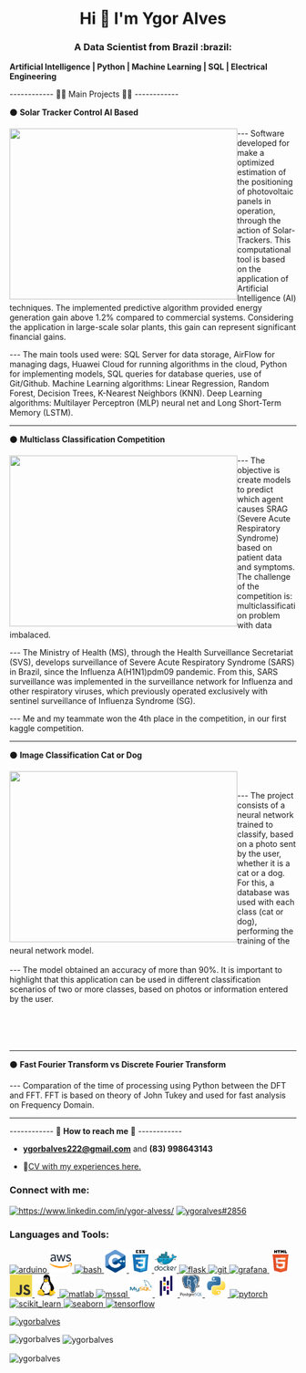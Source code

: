<h1 align="center">Hi 👋 I'm Ygor Alves</h1>
<h3 align="center">A Data Scientist from Brazil :brazil:</h3>

**Artificial Intelligence | Python | Machine Learning | SQL | Electrical Engineering**

------------ 👨‍💻 Main Projects 👨‍💻 ------------

⚫ **Solar Tracker Control AI Based**

<img src="https://user-images.githubusercontent.com/77367268/226183282-3647760a-d597-427d-a32a-6c21da476484.png"  width="400" height="300" align="left">

 --- Software developed for make a optimized estimation of the positioning of photovoltaic panels in operation, through the action of Solar-Trackers. This computational tool is based on the application of Artificial Intelligence (AI) techniques. The implemented predictive algorithm provided energy generation gain above 1.2% compared to commercial systems. Considering the application in large-scale solar plants, this gain can represent significant financial gains.
 
 --- The main tools used were: SQL Server for data storage, AirFlow for managing dags, Huawei Cloud for running algorithms in the cloud, Python for implementing models, SQL queries for database queries, use of Git/Github. Machine Learning algorithms: Linear Regression, Random Forest, Decision Trees, K-Nearest Neighbors (KNN). Deep Learning algorithms: Multilayer Perceptron (MLP) neural net and Long Short-Term Memory (LSTM).
  
---------------------------------------------------
⚫ **Multiclass Classification Competition** 

<img src="https://user-images.githubusercontent.com/77367268/226183318-17570043-5d87-40c1-ae5f-8fa4a4503185.png"  width="400" height="300" align="left">

--- The objective is create models to predict which agent causes SRAG (Severe Acute Respiratory Syndrome) based on patient data and symptoms. The challenge of the competition is: multiclassification problem with data imbalaced.

--- The Ministry of Health (MS), through the Health Surveillance Secretariat (SVS), develops surveillance of Severe Acute Respiratory Syndrome (SARS) in Brazil, since the Influenza A(H1N1)pdm09 pandemic. From this, SARS surveillance was implemented in the surveillance network for Influenza and other respiratory viruses, which previously operated exclusively with sentinel surveillance of Influenza Syndrome (SG).

 --- Me and my teammate won the 4th place in the competition, in our first kaggle competition.

---------------------------------------------------
⚫ **Image Classification Cat or Dog** 

<img src="https://user-images.githubusercontent.com/77367268/226183304-50884ed3-b1d0-4c85-8368-d8cc89573d0e.png"  width="400" height="300" align="left">
<br>
<br>
--- The project consists of a neural network trained to classify, based on a photo sent by the user, whether it is a cat or a dog. For this, a database was used with each class (cat or dog), performing the training of the neural network model.
<br>
<br>
--- The model obtained an accuracy of more than 90%. It is important to highlight that this application can be used in different classification scenarios of two or more classes, based on photos or information entered by the user.
<br>
<br>
<br>
<br>
<br>

---------------------------------------------------

⚫ **Fast Fourier Transform vs Discrete Fourier Transform**

--- Comparation of the time of processing using Python between the DFT and FFT. FFT is based on theory of John Tukey and used for fast analysis on Frequency Domain. 

---------------------------------------------------

------------ :e-mail: **How to reach me** :e-mail: ------------
 
- **ygorbalves222@gmail.com** and **(83) 998643143**

- 📄[CV with my experiences here.](https://drive.google.com/file/d/1IB9Qfp-29lmBU4KbJRSj1XTlXoudtzqW/view?usp=sharing)

<h3 align="left">Connect with me:</h3>
<p align="left">
<a href="https://linkedin.com/in/https://www.linkedin.com/in/ygor-alvess/" target="blank"><img align="center" src="https://raw.githubusercontent.com/rahuldkjain/github-profile-readme-generator/master/src/images/icons/Social/linked-in-alt.svg" alt="https://www.linkedin.com/in/ygor-alvess/" height="30" width="40" /></a>
<a href="https://discord.gg/ygoralves#2856" target="blank"><img align="center" src="https://raw.githubusercontent.com/rahuldkjain/github-profile-readme-generator/master/src/images/icons/Social/discord.svg" alt="ygoralves#2856" height="30" width="40" /></a>
</p>

<h3 align="left">Languages and Tools:</h3>
<p align="left"> <a href="https://www.arduino.cc/" target="_blank" rel="noreferrer"> <img src="https://cdn.worldvectorlogo.com/logos/arduino-1.svg" alt="arduino" width="40" height="40"/> </a> <a href="https://aws.amazon.com" target="_blank" rel="noreferrer"> <img src="https://raw.githubusercontent.com/devicons/devicon/master/icons/amazonwebservices/amazonwebservices-original-wordmark.svg" alt="aws" width="40" height="40"/> </a> <a href="https://www.gnu.org/software/bash/" target="_blank" rel="noreferrer"> <img src="https://www.vectorlogo.zone/logos/gnu_bash/gnu_bash-icon.svg" alt="bash" width="40" height="40"/> </a> <a href="https://www.w3schools.com/cpp/" target="_blank" rel="noreferrer"> <img src="https://raw.githubusercontent.com/devicons/devicon/master/icons/cplusplus/cplusplus-original.svg" alt="cplusplus" width="40" height="40"/> </a> <a href="https://www.w3schools.com/css/" target="_blank" rel="noreferrer"> <img src="https://raw.githubusercontent.com/devicons/devicon/master/icons/css3/css3-original-wordmark.svg" alt="css3" width="40" height="40"/> </a> <a href="https://www.docker.com/" target="_blank" rel="noreferrer"> <img src="https://raw.githubusercontent.com/devicons/devicon/master/icons/docker/docker-original-wordmark.svg" alt="docker" width="40" height="40"/> </a> <a </a> <a href="https://flask.palletsprojects.com/" target="_blank" rel="noreferrer"> <img src="https://www.vectorlogo.zone/logos/pocoo_flask/pocoo_flask-icon.svg" alt="flask" width="40" height="40"/> </a> <a href="https://git-scm.com/" target="_blank" rel="noreferrer"> <img src="https://www.vectorlogo.zone/logos/git-scm/git-scm-icon.svg" alt="git" width="40" height="40"/> </a> <a href="https://grafana.com" target="_blank" rel="noreferrer"> <img src="https://www.vectorlogo.zone/logos/grafana/grafana-icon.svg" alt="grafana" width="40" height="40"/> </a> <a href="https://www.w3.org/html/" target="_blank" rel="noreferrer"> <img src="https://raw.githubusercontent.com/devicons/devicon/master/icons/html5/html5-original-wordmark.svg" alt="html5" width="40" height="40"/> </a> <a href="https://developer.mozilla.org/en-US/docs/Web/JavaScript" target="_blank" rel="noreferrer"> <img src="https://raw.githubusercontent.com/devicons/devicon/master/icons/javascript/javascript-original.svg" alt="javascript" width="40" height="40"/> </a> <a href="https://www.linux.org/" target="_blank" rel="noreferrer"> <img src="https://raw.githubusercontent.com/devicons/devicon/master/icons/linux/linux-original.svg" alt="linux" width="40" height="40"/> </a> <a href="https://www.mathworks.com/" target="_blank" rel="noreferrer"> <img src="https://upload.wikimedia.org/wikipedia/commons/2/21/Matlab_Logo.png" alt="matlab" width="40" height="40"/> </a> <a href="https://www.microsoft.com/en-us/sql-server" target="_blank" rel="noreferrer"> <img src="https://www.svgrepo.com/show/303229/microsoft-sql-server-logo.svg" alt="mssql" width="40" height="40"/> </a> <a href="https://www.mysql.com/" target="_blank" rel="noreferrer"> <img src="https://raw.githubusercontent.com/devicons/devicon/master/icons/mysql/mysql-original-wordmark.svg" alt="mysql" width="40" height="40"/> </a> <a href="https://pandas.pydata.org/" target="_blank" rel="noreferrer"> <img src="https://raw.githubusercontent.com/devicons/devicon/2ae2a900d2f041da66e950e4d48052658d850630/icons/pandas/pandas-original.svg" alt="pandas" width="40" height="40"/> </a> <a href="https://www.postgresql.org" target="_blank" rel="noreferrer"> <img src="https://raw.githubusercontent.com/devicons/devicon/master/icons/postgresql/postgresql-original-wordmark.svg" alt="postgresql" width="40" height="40"/> </a> <a href="https://www.python.org" target="_blank" rel="noreferrer"> <img src="https://raw.githubusercontent.com/devicons/devicon/master/icons/python/python-original.svg" alt="python" width="40" height="40"/> </a> <a href="https://pytorch.org/" target="_blank" rel="noreferrer"> <img src="https://www.vectorlogo.zone/logos/pytorch/pytorch-icon.svg" alt="pytorch" width="40" height="40"/> </a> <a href="https://scikit-learn.org/" target="_blank" rel="noreferrer"> <img src="https://upload.wikimedia.org/wikipedia/commons/0/05/Scikit_learn_logo_small.svg" alt="scikit_learn" width="40" height="40"/> </a> <a href="https://seaborn.pydata.org/" target="_blank" rel="noreferrer"> <img src="https://seaborn.pydata.org/_images/logo-mark-lightbg.svg" alt="seaborn" width="40" height="40"/> </a> <a href="https://www.tensorflow.org" target="_blank" rel="noreferrer"> <img src="https://www.vectorlogo.zone/logos/tensorflow/tensorflow-icon.svg" alt="tensorflow" width="40" height="40"/> </a> </p>


<p align="left"> <a href="https://github.com/ryo-ma/github-profile-trophy"><img src="https://github-profile-trophy.vercel.app/?username=ygorbalves" alt="ygorbalves" /></a> </p>

<p><img align="left" src="https://github-readme-stats.vercel.app/api/top-langs?username=ygorbalves&show_icons=true&locale=en&layout=compact" alt="ygorbalves" /></p>

<p>&nbsp;<img align="center" src="https://github-readme-stats.vercel.app/api?username=ygorbalves&show_icons=true&locale=en" alt="ygorbalves" /></p>

<p><img align="center" src="https://github-readme-streak-stats.herokuapp.com/?user=ygorbalves&" alt="ygorbalves" /></p>
